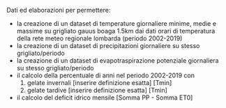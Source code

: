 Dati ed elaborazioni per permettere:
- la creazione di un dataset di temperature giornaliere minime, medie e massime su grigliato gauus boaga 1.5km dai dati orari di temperatura della rete meteo regionale lombarda (periodo 2002-2019)
- la creazione di un dataset di precipitazioni giornaliere su stesso grigliato/periodo
- la creazione di un dataset di evapotraspirazione potenziale giornaliera su stesso grigliato/periodo
- il calcolo della percentuale di anni nel periodo 2002-2019 con
    1. gelate invernali [inserire definizione esatta] [Tmin]
    2. gelate tardive [inserire definizione esatta] [Tmin]
- il calcolo del deficit idrico mensile [Somma PP - Somma ET0]
